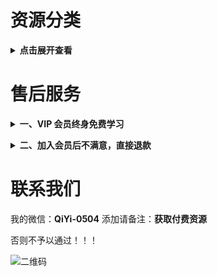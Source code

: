 # 资源分类

<b><details><summary>点击展开查看</summary></b>

## 资源目录

实际内容比目录多
http://51so.vip/1625916

目录可以搜到的资源，有偿分享！支持试听试看，非诚勿扰！

## 收费标准（可自行对比TaoBao同类资源价格）

#### 套餐一：单个平台 10 元/永久

单个平台是指比如像'混沌大学'，10 元包含目录里看到的所有'混沌大学'平台课程，付费后邀你加入[单平台学习群](https://github.com/Daily-Github/VIP-knowledge/blob/master/img/tc02.png)。

#### 套餐二：全网 vip 会员 60 元/永久

内容包含：目录上看到的所有平台课程，两千多个栏目，100 万价值课程，加后期每天更新，每周上新 6 到 7 个新栏目。平台随便一个栏目就 200 元，现只需 60 元加入[全网 vip 会员共享学习群](https://github.com/Daily-Github/VIP-knowledge/blob/master/img/tc03.png)，永久免费更新！后期课程资源每更新增加 3000G 针对后加入会员涨价 10 元 ，入会 70 元、80 元以此类推，前面会员一次加入永久免费更新，早加入早受益，时间就是金钱，效率就是生命，不要等到价格上涨了说之前咨询价，一律按阶段价。

</details>

<!-- <b><details><summary>二、电影 & 美剧（3T）</summary></b>

## 收费标准：10 元/永久 （全网vip会员免费）

电影如图：
![电影](./img/电影.jpg)

美剧如图：
![美剧](./img/美剧.png)

</details> -->

# 售后服务

<b><details><summary>一、VIP 会员终身免费学习</summary></b>

海量课程，买到就是赚到。内容丰富，适用于各行各业相关人群。一生中总会遇到你需要学习需要新知识的时候，愿为每一位需要学习的您服务。

</details>

<b><details><summary>二、加入会员后不满意，直接退款</summary></b>

加入会员后碰到诸如觉得买贵了、心情不好不想要了、看不懂下载说明、当地限制了网盘登录等等问题，1小时内都可以直接找我退款，敬请各位朋友放心。

</details>

# 联系我们

我的微信：**QiYi-0504**
添加请备注：**获取付费资源**

否则不予以通过！！！

![二维码](./img/wx_qrcode.jpg)
